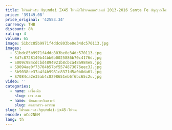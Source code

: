 ```yaml
---
title: ไฟรถสําหรับ Hyundai IX45 ไฟหน้าโปรเจคเตอร์เลนส์ 2013-2016 Santa Fe สัญญาณโคมไฟ LED ไฟหน้า Drl อุปกรณ์เสริมรถยนต์
price: '39149.08'
price_original: '42553.34'
currency: THB
discount: 8%
rating: 4
volume: 65
image: S1bdc85b9971f4ddc803be0e34dc570113.jpg
images:
  - S1bdc85b9971f4ddc803be0e34dc570113.jpg
  - Sd7c8728149b44bb6b0025886b70c4176d.jpg
  - S009c984cdcbd4894921b8cbca48a984e8.jpg
  - S9094ae0f73704b57bf5574873076eec3J.jpg
  - Sb9038ce37a4f4b9981c8371d5a0b0da6l.jpg
  - S7084ca2e35ab4c8298651eb6f6bc65c2u.jpg
video: ''
categories:
  - name: เครื่องมือ
    slug: เคร-องม
  - name: วัดและการวิเคราะห์
    slug: ดและการว-เคราะห
slug: ไฟรถส-าหร-hyundai-ix45-ไฟหน
encode: oCo2NhM
lang: th
---
```

  